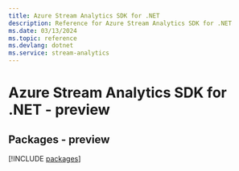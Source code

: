 ```yaml
---
title: Azure Stream Analytics SDK for .NET
description: Reference for Azure Stream Analytics SDK for .NET
ms.date: 03/13/2024
ms.topic: reference
ms.devlang: dotnet
ms.service: stream-analytics
---
```

# Azure Stream Analytics SDK for .NET - preview
## Packages - preview
[!INCLUDE [packages](stream-analytics-index.md)]